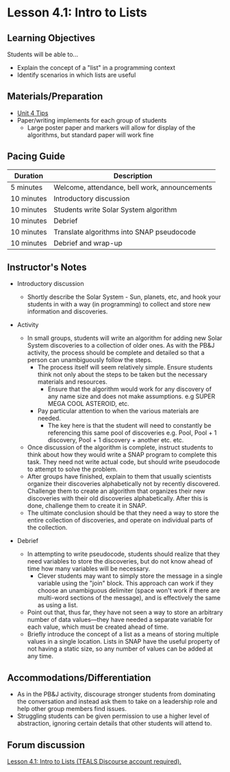# Lesson 4.1: Intro to Lists

## Learning Objectives

Students will be able to...

-   Explain the concept of a "list" in a programming context
-   Identify scenarios in which lists are useful

## Materials/Preparation

-   [Unit 4 Tips]()
-   Paper/writing implements for each group of students
    -   Large poster paper and markers will allow for display of the algorithms, but standard paper will work fine

## Pacing Guide

| Duration   | Description                                   |
| ---------- | --------------------------------------------- |
| 5 minutes  | Welcome, attendance, bell work, announcements |
| 10 minutes | Introductory discussion                       |
| 10 minutes | Students write Solar System algorithm         |
| 10 minutes | Debrief                                       |
| 10 minutes | Translate algorithms into SNAP pseudocode     |
| 10 minutes | Debrief and wrap-up                           |

## Instructor's Notes

-   Introductory discussion
    -   Shortly describe the Solar System  - Sun, planets, etc, and hook your students in with a way (in programming) to collect and store new information and discoveries.

-   Activity
    -   In small groups, students will write an algorithm for adding new Solar System discoveries to a collection of older ones. As with the PB&J activity, the process should be complete and detailed so that a person can unambiguously follow the steps.
        -   The process itself will seem relatively simple.  Ensure students think not only about the steps to be taken but the necessary materials and resources.
            -   Ensure that the algorithm would work for any discovery of any name size and does not make assumptions. e.g SUPER MEGA COOL ASTEROID, etc.
        -   Pay particular attention to when the various materials are needed.
            -   The key here is that the student will need to constantly be referencing this same pool of discoveries e.g. Pool, Pool + 1 discovery, Pool + 1 discovery + another etc. etc.
    -   Once discussion of the algorithm is complete, instruct students to think about how they would write a SNAP program to complete this task.  They need not write actual code, but should write pseudocode to attempt to solve the problem.  
    -   After groups have finished, explain to them that usually scientists organize their discoveries alphabetically not by recently discovered. Challenge them to create an algorithm that organizes their new discoveries with their old discoveries alphabetically. After this is done, challenge them to create it in SNAP.
    -   The ultimate conclusion should be that they need a way to store the entire collection of discoveries, and operate on individual parts of the collection.
-   Debrief
    -   In attempting to write pseudocode, students should realize that they need variables to store the discoveries, but do not know ahead of time how many variables will be necessary.
        -   Clever students may want to simply store the message in a single variable using the "join" block.  This approach can work if they choose an unambiguous delimiter (space won't work if there are multi-word sections of the message), and is effectively the same as using a list.
    -   Point out that, thus far, they have not seen a way to store an arbitrary number of data values—they have needed a separate variable for each value, which must be created ahead of time.
    -   Briefly introduce the concept of a list as a means of storing multiple values in a single location.  Lists in SNAP have the useful property of not having a static size, so any number of values can be added at any time.

## Accommodations/Differentiation

-   As in the PB&J activity, discourage stronger students from dominating the conversation and instead ask them to take on a leadership role and help other group members find issues.
-   Struggling students can be given permission to use a higher level of abstraction, ignoring certain details that other students will attend to.


## Forum discussion

<a href="http://forums.tealsk12.org/c/intro-unit-4-lists/lesson-4-1-intro-to-lists" target="_blank">
Lesson 4.1: Intro to Lists (TEALS Discourse account required).</a>
